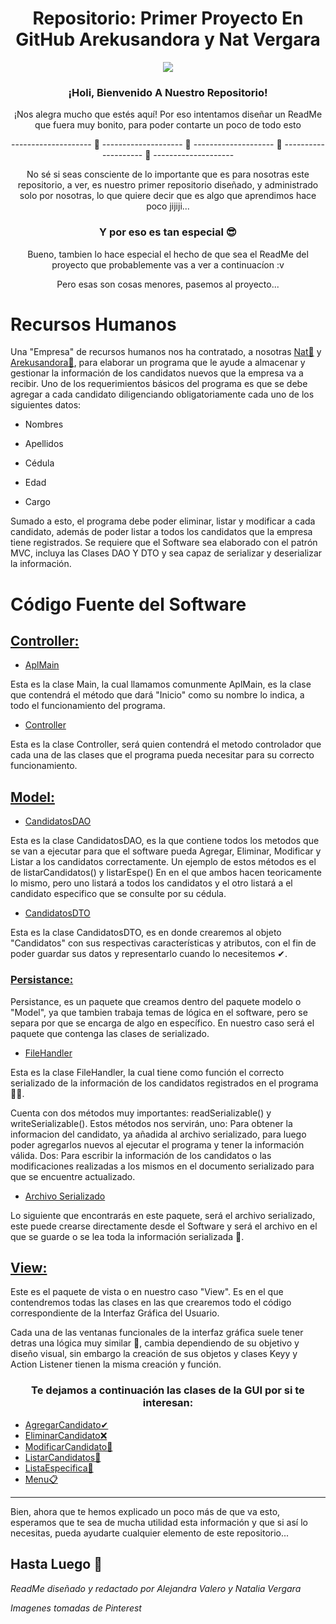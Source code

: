 <p align="center">
<h1 align="center">Repositorio: Primer Proyecto En GitHub Arekusandora y Nat Vergara</h1>
<div align="center"><img src="https://i.pinimg.com/564x/7d/a2/ab/7da2abca1de4d6219dee0d9407f67e9b.jpg"></div>
</p>
<p align="center">
<h3 align="center">¡Holi, Bienvenido A Nuestro Repositorio!</h3>
</p>
<p align="center"> ¡Nos alegra mucho que estés aquí! Por eso intentamos diseñar un ReadMe que fuera muy bonito, para poder contarte un poco de todo esto </p>

<p align="center">--------------------       🖤       --------------------       🖤       --------------------       🖤       --------------------       🖤       --------------------</p>

<p align="center"> No sé si seas consciente de lo importante que es para nosotras este repositorio, a ver, es nuestro primer repositorio diseñado, y administrado solo por nosotras, lo que quiere decir que es algo que aprendimos hace poco jijiji...</p>

<h3 align="center">Y por eso es tan especial 😎</h3>

<p align="center">Bueno, tambien lo hace especial el hecho de que sea el ReadMe del proyecto que probablemente vas a ver a continuacíon :v</p>
<p align="center">Pero esas son cosas menores, pasemos al proyecto...</p>


# Recursos Humanos

Una "Empresa" de recursos humanos nos ha contratado, a nosotras [Nat💙](https://github.com/NatVerB) y [Arekusandora🧛](https://github.com/ArekuInBlueee), para elaborar un programa que le ayude a almacenar y gestionar la información de los candidatos nuevos que la empresa va a recibir. Uno de los requerimientos básicos del programa es que se debe agregar a cada candidato diligenciando obligatoriamente cada uno de los siguientes datos:

 - Nombres

 - Apellidos

 - Cédula

 - Edad

 - Cargo

Sumado a esto, el programa debe poder eliminar, listar y modificar a cada candidato, además de poder listar a todos los candidatos que la empresa tiene registrados. Se requiere que el Software sea elaborado con el patrón MVC, incluya las Clases DAO Y DTO y sea capaz de serializar y deserializar la información.

# Código Fuente del Software

## [Controller:](https://github.com/NatVerB/RecursosHumanosProyecto/tree/main/RecursosHumanosNV/src/co/edu/unbosque/controller)

* [AplMain](https://github.com/NatVerB/RecursosHumanosProyecto/blob/main/RecursosHumanosNV/src/co/edu/unbosque/controller/AplMain.java)

 Esta es la clase Main, la cual llamamos comunmente AplMain, es la clase que contendrá el método que dará "Inicio" como su nombre lo indica, a todo el
 funcionamiento del programa.
 
* [Controller](https://github.com/NatVerB/RecursosHumanosProyecto/blob/main/RecursosHumanosNV/src/co/edu/unbosque/controller/Controller.java)
 
 Esta es la clase Controller, será quien contendrá el metodo controlador que cada una de las clases que el programa pueda necesitar para su correcto funcionamiento.
 
 ## [Model:](https://github.com/NatVerB/RecursosHumanosProyecto/tree/main/RecursosHumanosNV/src/co/edu/unbosque/model)
 
* [CandidatosDAO](https://github.com/NatVerB/RecursosHumanosProyecto/blob/main/RecursosHumanosNV/src/co/edu/unbosque/model/CandidatosDAO.java)
 
Esta es la clase CandidatosDAO, es la que contiene todos los metodos que se van a ejecutar para que el software pueda Agregar, Eliminar, Modificar y Listar a los candidatos correctamente. Un ejemplo de estos métodos es el de listarCandidatos() y listarEspe() En en el que ambos hacen teoricamente lo mismo, pero uno listará a todos los candidatos y el otro listará a el candidato especifico que se consulte por su cédula.

* [CandidatosDTO](https://github.com/NatVerB/RecursosHumanosProyecto/blob/main/RecursosHumanosNV/src/co/edu/unbosque/model/CandidatosDTO.java)

Esta es la clase CandidatosDTO, es en donde crearemos al objeto "Candidatos" con sus respectivas características y atributos, con el fin de poder guardar sus datos y representarlo cuando lo necesitemos ✔.

### [Persistance:](https://github.com/NatVerB/RecursosHumanosProyecto/tree/main/RecursosHumanosNV/src/co/edu/unbosque/model/persistance)

Persistance, es un paquete que creamos dentro del paquete modelo o "Model", ya que tambien trabaja temas de lógica en el software, pero se separa por que se encarga de algo en específico. En nuestro caso será el paquete que contenga las clases de serializado.

* [FileHandler](https://github.com/NatVerB/RecursosHumanosProyecto/blob/main/RecursosHumanosNV/src/co/edu/unbosque/model/persistance/FileHandler.java)

Esta es la clase FileHandler, la cual tiene como función el correcto serializado de la información de los candidatos registrados en el programa 👩‍💻.

Cuenta con dos métodos muy importantes: readSerializable() y writeSerializable(). Estos métodos nos servirán, uno: Para obtener la informacion del candidato, ya añadida al archivo serializado, para luego poder agregarlos nuevos al ejecutar el programa y tener la información válida. Dos: Para escribir la información de los candidatos o las modificaciones realizadas a los mismos en el documento serializado para que se encuentre actualizado.

* [Archivo Serializado](https://github.com/NatVerB/RecursosHumanosProyecto/blob/main/RecursosHumanosNV/src/co/edu/unbosque/model/persistance/Serializable.n)

Lo siguiente que encontrarás en este paquete, será el archivo serializado, este puede crearse directamente desde el Software y será el archivo en el que se guarde o se lea toda la información serializada 🤑.

## [View:](https://github.com/NatVerB/RecursosHumanosProyecto/tree/main/RecursosHumanosNV/src/co/edu/unbosque/view)

Este es el paquete de vista o en nuestro caso "View". Es en el que contendremos todas las clases en las que crearemos todo el código correspondiente de la Interfaz Gráfica del Usuario.

Cada una de las ventanas funcionales de la interfaz gráfica suele tener detras una lógica muy similar 👀, cambia dependiendo de su objetivo y diseño visual, sin embargo la creación de sus objetos y clases Keyy y Action Listener tienen la misma creación y función.

<h3 align="center">Te dejamos a continuación las clases de la GUI por si te interesan:</h3>

- [AgregarCandidato✔](https://github.com/NatVerB/RecursosHumanosProyecto/blob/main/RecursosHumanosNV/src/co/edu/unbosque/view/AgregarCandidato.java)
- [EliminarCandidato❌](https://github.com/NatVerB/RecursosHumanosProyecto/blob/main/RecursosHumanosNV/src/co/edu/unbosque/view/EliminarCandidato.java)
- [ModificarCandidato🔄](https://github.com/NatVerB/RecursosHumanosProyecto/blob/main/RecursosHumanosNV/src/co/edu/unbosque/view/ModificarCandidato.java)
- [ListarCandidatos📄](https://github.com/NatVerB/RecursosHumanosProyecto/blob/main/RecursosHumanosNV/src/co/edu/unbosque/view/ListarCandidatos.java)
- [ListaEspecifica📑](https://github.com/NatVerB/RecursosHumanosProyecto/blob/main/RecursosHumanosNV/src/co/edu/unbosque/view/ListaEspecifica.java)
- [Menu📋](https://github.com/NatVerB/RecursosHumanosProyecto/blob/main/RecursosHumanosNV/src/co/edu/unbosque/view/Menu.java)

----------------------------------------------------------------------------------------------------------------------------------------------------------------------

Bien, ahora que te hemos explicado un poco más de que va esto, esperamos que te sea de mucha utilidad esta información y que si así lo necesitas, pueda ayudarte cualquier elemento de este repositorio... 

## Hasta Luego 💋

*ReadMe diseñado y redactado por Alejandra Valero y Natalia Vergara*

*Imagenes tomadas de Pinterest*
